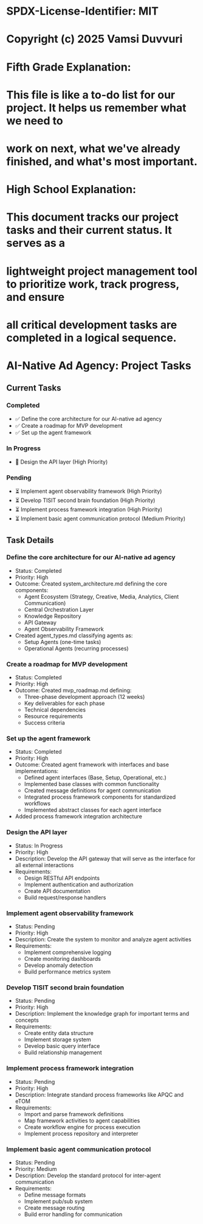 # SPDX-License-Identifier: MIT
# Copyright (c) 2025 Vamsi Duvvuri

# Fifth Grade Explanation:
# This file is like a to-do list for our project. It helps us remember what we need to 
# work on next, what we've already finished, and what's most important.

# High School Explanation:
# This document tracks our project tasks and their current status. It serves as a 
# lightweight project management tool to prioritize work, track progress, and ensure 
# all critical development tasks are completed in a logical sequence.

# AI-Native Ad Agency: Project Tasks

## Current Tasks

### Completed
- ✅ Define the core architecture for our AI-native ad agency
- ✅ Create a roadmap for MVP development
- ✅ Set up the agent framework

### In Progress
- 🔄 Design the API layer (High Priority)

### Pending
- ⏳ Implement agent observability framework (High Priority)
- ⏳ Develop TISIT second brain foundation (High Priority)
- ⏳ Implement process framework integration (High Priority)
- ⏳ Implement basic agent communication protocol (Medium Priority)

## Task Details

### Define the core architecture for our AI-native ad agency
- Status: Completed
- Priority: High
- Outcome: Created system_architecture.md defining the core components:
  - Agent Ecosystem (Strategy, Creative, Media, Analytics, Client Communication)
  - Central Orchestration Layer
  - Knowledge Repository
  - API Gateway
  - Agent Observability Framework
- Created agent_types.md classifying agents as:
  - Setup Agents (one-time tasks)
  - Operational Agents (recurring processes)

### Create a roadmap for MVP development
- Status: Completed
- Priority: High
- Outcome: Created mvp_roadmap.md defining:
  - Three-phase development approach (12 weeks)
  - Key deliverables for each phase
  - Technical dependencies
  - Resource requirements
  - Success criteria

### Set up the agent framework
- Status: Completed
- Priority: High
- Outcome: Created agent framework with interfaces and base implementations:
  - Defined agent interfaces (Base, Setup, Operational, etc.)
  - Implemented base classes with common functionality
  - Created message definitions for agent communication
  - Integrated process framework components for standardized workflows
  - Implemented abstract classes for each agent interface
- Added process framework integration architecture

### Design the API layer
- Status: In Progress
- Priority: High
- Description: Develop the API gateway that will serve as the interface for all external interactions
- Requirements:
  - Design RESTful API endpoints
  - Implement authentication and authorization
  - Create API documentation
  - Build request/response handlers

### Implement agent observability framework
- Status: Pending
- Priority: High
- Description: Create the system to monitor and analyze agent activities
- Requirements:
  - Implement comprehensive logging
  - Create monitoring dashboards
  - Develop anomaly detection
  - Build performance metrics system

### Develop TISIT second brain foundation
- Status: Pending
- Priority: High
- Description: Implement the knowledge graph for important terms and concepts
- Requirements:
  - Create entity data structure
  - Implement storage system
  - Develop basic query interface
  - Build relationship management

### Implement process framework integration
- Status: Pending
- Priority: High
- Description: Integrate standard process frameworks like APQC and eTOM
- Requirements:
  - Import and parse framework definitions
  - Map framework activities to agent capabilities
  - Create workflow engine for process execution
  - Implement process repository and interpreter

### Implement basic agent communication protocol
- Status: Pending
- Priority: Medium
- Description: Develop the standard protocol for inter-agent communication
- Requirements:
  - Define message formats
  - Implement pub/sub system
  - Create message routing
  - Build error handling for communication